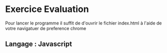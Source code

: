 # Exercice Evaluation 

Pour lancer le programme il suffit de d'ouvrir le fichier index.html à l'aide de votre navigatuer de preference chrome




## Langage : Javascript

